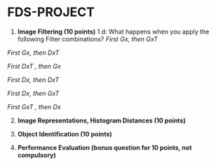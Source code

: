 # FDS-PROJECT

1. **Image Filtering (10 points)**
 1.d: What happens when you apply the following Filter combinations? 
 *First Gx, then GxT*
 
 *First Gx, then DxT*
 
 *First DxT , then Gx*
 
 *First Dx, then DxT*
 
 *First Dx, then GxT*
 
 *First GxT , then Dx*
 

2. **Image Representations, Histogram Distances (10 points)**

3. **Object Identification (10 points)**

4. **Performance Evaluation (bonus question for 10 points, not compulsory)**
